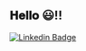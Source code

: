 <!-- ### Hi there 👋 -->

<h2> 𝐇𝐞𝐥𝐥𝐨 😃!!</h2>

[![Linkedin Badge](https://img.shields.io/badge/-Heejin_Kim-purple?style=flat-square&logo=Linkedin&logoColor=white&link=https://www.linkedin.com/in/heejinkim0803/)](https://www.linkedin.com/in/heejinkim0803/) 


<!--
**stellakim0803/stellakim0803** is a ✨ _special_ ✨ repository because its `README.md` (this file) appears on your GitHub profile.

Here are some ideas to get you started:

- 🔭 I’m currently working on ...
- 🌱 I’m currently learning ...
- 👯 I’m looking to collaborate on ...
- 🤔 I’m looking for help with ...
- 💬 Ask me about ...
- 📫 How to reach me: ...
- 😄 Pronouns: ...
- ⚡ Fun fact: ...
-->
